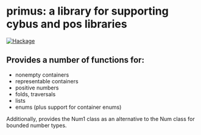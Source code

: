 # primus: a library for supporting cybus and pos libraries 

[![Hackage](https://img.shields.io/hackage/v/primus.svg?colorB=5d0ef0&style=flat)](https://hackage.haskell.org/package/primus)

## Provides a number of functions for:
 * nonempty containers
 * representable containers
 * positive numbers 
 * folds, traversals
 * lists
 * enums (plus support for container enums)
  
Additionally, provides the Num1 class as an alternative to the Num class for bounded number types.


